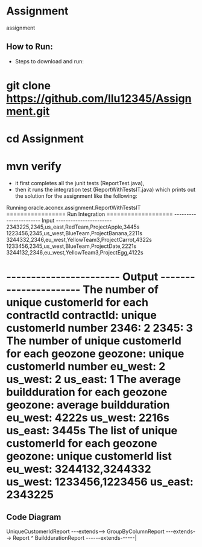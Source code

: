 # Assignment
assignment

## How to Run:
* Steps to download and run:
# git clone https://github.com/llu12345/Assignment.git
# cd Assignment
# mvn verify
   - it first completes all the junit tests (ReportTest.java),
   - then it runs the integration test (ReportWithTestsIT.java) which prints out the solution for the assignment like the following:

Running oracle.aconex.assignment.ReportWithTestsIT
================= Run Integration ===================
----------------------- Input -----------------------
2343225,2345,us_east,RedTeam,ProjectApple,3445s
1223456,2345,us_west,BlueTeam,ProjectBanana,2211s
3244332,2346,eu_west,YellowTeam3,ProjectCarrot,4322s
1233456,2345,us_west,BlueTeam,ProjectDate,2221s
3244132,2346,eu_west,YellowTeam3,ProjectEgg,4122s

----------------------- Output ----------------------
The number of unique customerId for each contractId
contractId: unique customerId number
2346:       2
2345:       3
The number of unique customerId for each geozone
geozone: unique customerId number
eu_west:       2
us_west:       2
us_east:       1
The average buildduration for each geozone
geozone: average buildduration
eu_west:       4222s
us_west:       2216s
us_east:       3445s
The list of unique customerId for each geozone
geozone: unique customerId list
eu_west:       3244132,3244332
us_west:       1233456,1223456
us_east:       2343225
=====================================================


## Code Diagram

UniqueCustomerIdReport ---extends--> GroupByColumnReport ---extends--> Report
                                          ^
   BuilddurationReport ------extends------|

